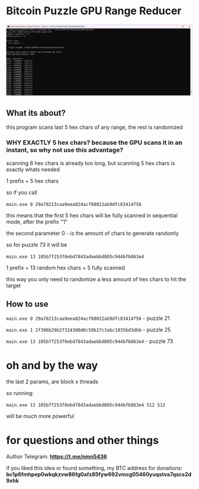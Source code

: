 # Bitcoin Puzzle GPU Range Reducer

<img src="https://raw.githubusercontent.com/puzzleman22/Bitcoin-Puzzle-Range-Reducer/refs/heads/main/BPRD.png" />

## What its about?

this program scans last 5 hex chars of any range, the rest is randomized

### WHY EXACTLY 5 hex chars? because the GPU scans it in an instant, so why not use this advantage?

scanning 6 hex chars is already too long, but scanning 5 hex chars is exactly whats needed

1 prefix + 5 hex chars

so if you call

`main.exe 0 29a78213caa9eea824acf08022ab9dfc83414f56`

this means that the first 5 hex chars will be fully scanned in sequential mode, after the prefix "1"

the second parameter 0 - is the amount of chars to generate randomly 

so for puzzle 73 it will be

`main.exe 13 105b7f253f0ebd7843adaebbd805c944bfb863e4`

1 prefix + 13 random hex chars + 5 fully scanned

this way you only need to randomize a less amount of hex chars to hit the target

## How to use

`main.exe 0 29a78213caa9eea824acf08022ab9dfc83414f56` - puzzle 21

`main.exe 1 2f396b29b27324300d0c59b17c3abc1835bd3dbb` - puzzle 25

`main.exe 13 105b7f253f0ebd7843adaebbd805c944bfb863e4` - puzzle 73

# oh and by the way

the last 2 params, are block x threads

so running:

`main.exe 13 105b7f253f0ebd7843adaebbd805c944bfb863e4 512 512`

will be much more powerful

# for questions and other things
Author Telegram: **https://t.me/nmn5436**

if you liked this idea or found something, my BTC address for donations:
**bc1p6fmhpep0wkqkzvw86fg0afz85fyw692vmcg05460yuqstva7qscs2d9xhk**

